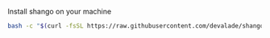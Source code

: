 Install shango on your machine
```bash
bash -c "$(curl -fsSL https://raw.githubusercontent.com/devalade/shango/main/install.sh)"
```
